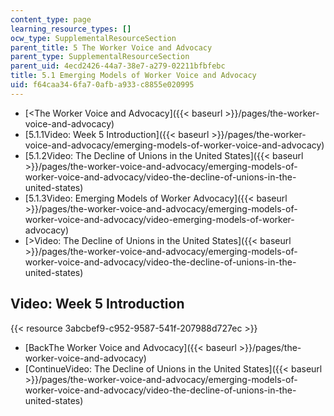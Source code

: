 ```yaml
---
content_type: page
learning_resource_types: []
ocw_type: SupplementalResourceSection
parent_title: 5 The Worker Voice and Advocacy
parent_type: SupplementalResourceSection
parent_uid: 4ecd2426-44a7-38e7-a279-02211bfbfebc
title: 5.1 Emerging Models of Worker Voice and Advocacy
uid: f64caa34-6fa7-0afb-a933-c8855e020995
---
```


*   [\<The Worker Voice and Advocacy]({{< baseurl >}}/pages/the-worker-voice-and-advocacy)
*   [5.1.1Video: Week 5 Introduction]({{< baseurl >}}/pages/the-worker-voice-and-advocacy/emerging-models-of-worker-voice-and-advocacy)
*   [5.1.2Video: The Decline of Unions in the United States]({{< baseurl >}}/pages/the-worker-voice-and-advocacy/emerging-models-of-worker-voice-and-advocacy/video-the-decline-of-unions-in-the-united-states)
*   [5.1.3Video: Emerging Models of Worker Advocacy]({{< baseurl >}}/pages/the-worker-voice-and-advocacy/emerging-models-of-worker-voice-and-advocacy/video-emerging-models-of-worker-advocacy)
*   [\>Video: The Decline of Unions in the United States]({{< baseurl >}}/pages/the-worker-voice-and-advocacy/emerging-models-of-worker-voice-and-advocacy/video-the-decline-of-unions-in-the-united-states)

Video: Week 5 Introduction
--------------------------

{{< resource 3abcbef9-c952-9587-541f-207988d727ec >}}

*   [BackThe Worker Voice and Advocacy]({{< baseurl >}}/pages/the-worker-voice-and-advocacy)
*   [ContinueVideo: The Decline of Unions in the United States]({{< baseurl >}}/pages/the-worker-voice-and-advocacy/emerging-models-of-worker-voice-and-advocacy/video-the-decline-of-unions-in-the-united-states)